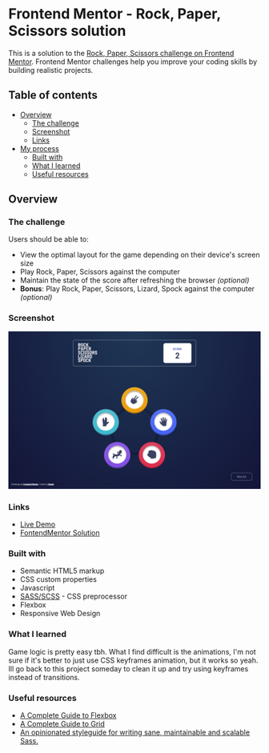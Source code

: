 # Frontend Mentor - Rock, Paper, Scissors solution

This is a solution to the [Rock, Paper, Scissors challenge on Frontend Mentor](https://www.frontendmentor.io/challenges/rock-paper-scissors-game-pTgwgvgH). Frontend Mentor challenges help you improve your coding skills by building realistic projects. 

## Table of contents

- [Overview](#overview)
  - [The challenge](#the-challenge)
  - [Screenshot](#screenshot)
  - [Links](#links)
- [My process](#my-process)
  - [Built with](#built-with)
  - [What I learned](#what-i-learned)
  - [Useful resources](#useful-resources)

## Overview

### The challenge

Users should be able to:

- View the optimal layout for the game depending on their device's screen size
- Play Rock, Paper, Scissors against the computer
- Maintain the state of the score after refreshing the browser _(optional)_
- **Bonus**: Play Rock, Paper, Scissors, Lizard, Spock against the computer _(optional)_

### Screenshot

![](./design/ssDesktop.png)

### Links

- [Live Demo](https://njvs.github.io/Rock-Paper-Scissors-Lizard-Spock/)
- [FontendMentor Solution](https://www.frontendmentor.io/solutions/rock-paper-scissor-lizard-spock-OqBM3Ujnf7)

### Built with

- Semantic HTML5 markup
- CSS custom properties
- Javascript
- [SASS/SCSS](https://sass-lang.com) - CSS preprocessor
- Flexbox
- Responsive Web Design

### What I learned

Game logic is pretty easy tbh. What I find difficult is the animations, I'm not sure if it's better to just use CSS keyframes animation, but it works so yeah. Ill go back to this project someday to clean it up and try using keyframes instead of transitions.

### Useful resources

- [A Complete Guide to Flexbox](https://css-tricks.com/snippets/css/a-guide-to-flexbox/)
- [A Complete Guide to Grid](https://css-tricks.com/snippets/css/complete-guide-grid/)
- [An opinionated styleguide for writing sane, maintainable and scalable Sass.](https://sass-guidelin.es/)